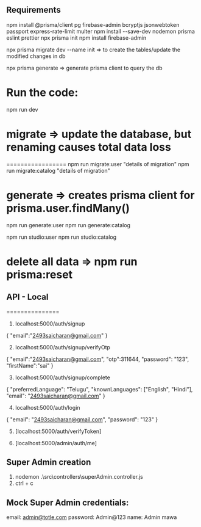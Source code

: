 ## Requirements

npm install @prisma/client pg firebase-admin bcryptjs jsonwebtoken passport express-rate-limit multer
npm install --save-dev nodemon prisma eslint prettier
npx prisma init
npm install firebase-admin

npx prisma migrate dev --name init => to create the tables/update the modified changes in db

npx prisma generate => generate prisma client to query the db

# Run the code:
npm run dev

# migrate => update the database, but renaming causes total data loss
=================
npm run migrate:user  "details of migration"
npm run migrate:catalog  "details of migration"


# generate => creates prisma client for prisma.user.findMany()
npm run generate:user
npm run generate:catalog

npm run studio:user
npm run studio:catalog

# delete all data => npm run prisma:reset


## API - Local
===============

1.   localhost:5000/auth/signup

{
    "email":"2493saicharan@gmail.com"
}

2. localhost:5000/auth/signup/verifyOtp

{
    "email":"2493saicharan@gmail.com",
    "otp":311644,
    "password": "123",
    "firstName":"sai"
}

3.   localhost:5000/auth/signup/complete

{
  "preferredLanguage": "Telugu",
  "knownLanguages": ["English", "Hindi"],
  "email": "2493saicharan@gmail.com"
}


4. localhost:5000/auth/login

{
    "email": "2493saicharan@gmail.com",
    "password": "123"
}

5. [localhost:5000/auth/verifyToken]

6. [localhost:5000/admin/auth/me]

## Super Admin creation
1. nodemon .\src\controllers\superAdmin.controller.js
2. ctrl + c

## Mock Super Admin credentials:
email: admin@totle.com
password: Admin@123
name: Admin mawa